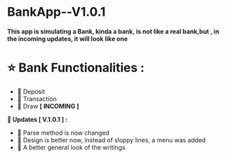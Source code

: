 # BankApp--V1.0.1

<h4> This app is simulating a Bank, kinda a bank, is not like a real bank,but , in the incoming updates, it will look like one </h4>
<h1> ⭐️ Bank Functionalities : </h1>
  <ul>
          <li> 🌟 Deposit </li>
          <li> 🌟 Transaction </li>
          <li> 🌟 Draw <b> [ INCOMING ] </b> </li>
  </ul>
   <b> 🛑 Updates [ V.1.0.1 ] : </b>
      <ul>
          <li> 🛑 Parse method is now changed </li>
          <li> 🛑 Design is better now, instead of sloppy lines, a menu was added </li>
          <li> 🛑 A better general look of the writings </li>
      </ul>
